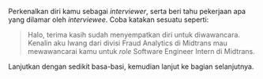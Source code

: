 Perkenalkan diri kamu sebagai *interviewer*, serta beri tahu pekerjaan apa yang dilamar oleh *interviewee*. Coba katakan sesuatu seperti:

> Halo, terima kasih sudah menyempatkan diri untuk diwawancara. Kenalin aku Iwang dari divisi Fraud Analytics di Midtrans mau mewawancarai kamu untuk *role* Software Engineer Intern di Midtrans.

Lanjutkan dengan sedikit basa-basi, kemudian lanjut ke bagian selanjutnya.
